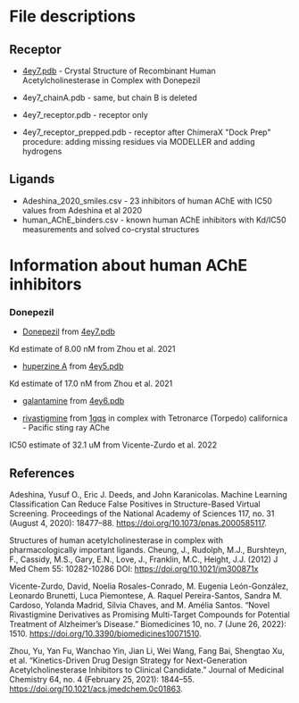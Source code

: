 # File descriptions

## Receptor

* [4ey7.pdb](https://www.rcsb.org/structure/4EY7)  - Crystal Structure of Recombinant Human Acetylcholinesterase in Complex with Donepezil

* 4ey7_chainA.pdb - same, but chain B is deleted
* 4ey7_receptor.pdb - receptor only
* 4ey7_receptor_prepped.pdb  - receptor after ChimeraX "Dock Prep" procedure: adding missing residues via MODELLER and adding hydrogens 

## Ligands

* Adeshina_2020_smiles.csv  - 23 inhibitors of human AChE with IC50 values from Adeshina et al 2020
* human_AChE_binders.csv    - known human AChE inhibitors with Kd/IC50 measurements and solved co-crystal structures 

# Information about human AChE inhibitors

### Donepezil

  * [Donepezil](https://pubchem.ncbi.nlm.nih.gov/compound/Donepezil) from [4ey7.pdb](https://www.rcsb.org/structure/4EY7)

  Kd estimate of 8.00 nM from Zhou et al. 2021

  * [huperzine A](https://pubchem.ncbi.nlm.nih.gov/compound/854026) from [4ey5.pdb](https://www.rcsb.org/structure/4EY5)

  Kd estimate of 17.0 nM from Zhou et al. 2021

  * [galantamine](https://pubchem.ncbi.nlm.nih.gov/compound/9651) from [4ey6.pdb](https://www.rcsb.org/structure/4EY6)


  * [rivastigmine](https://pubchem.ncbi.nlm.nih.gov/compound/77991) from [1gqs](https://www.rcsb.org/structure/1GQS) in complex with Tetronarce (Torpedo) californica - Pacific sting ray AChe 

  IC50 estimate of 32.1 uM from Vicente-Zurdo et al. 2022



## References


Adeshina, Yusuf O., Eric J. Deeds, and John Karanicolas.
Machine Learning Classification Can Reduce False Positives in Structure-Based Virtual Screening. Proceedings of the National Academy of Sciences 117, no. 31 (August 4, 2020): 18477–88. https://doi.org/10.1073/pnas.2000585117.


Structures of human acetylcholinesterase in complex with pharmacologically important ligands.
Cheung, J., Rudolph, M.J., Burshteyn, F., Cassidy, M.S., Gary, E.N., Love, J., Franklin, M.C., Height, J.J.
(2012) J Med Chem 55: 10282-10286
DOI: https://doi.org/10.1021/jm300871x

Vicente-Zurdo, David, Noelia Rosales-Conrado, M. Eugenia León-González, Leonardo Brunetti, Luca Piemontese, A. Raquel Pereira-Santos, Sandra M. Cardoso, Yolanda Madrid, Sílvia Chaves, and M. Amélia Santos. “Novel Rivastigmine Derivatives as Promising Multi-Target Compounds for Potential Treatment of Alzheimer’s Disease.” Biomedicines 10, no. 7 (June 26, 2022): 1510. https://doi.org/10.3390/biomedicines10071510.

Zhou, Yu, Yan Fu, Wanchao Yin, Jian Li, Wei Wang, Fang Bai, Shengtao Xu, et al. “Kinetics-Driven Drug Design Strategy for Next-Generation Acetylcholinesterase Inhibitors to Clinical Candidate.” Journal of Medicinal Chemistry 64, no. 4 (February 25, 2021): 1844–55. https://doi.org/10.1021/acs.jmedchem.0c01863.




